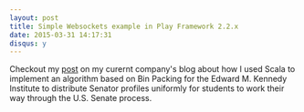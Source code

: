 ```yaml
---
layout: post
title: Simple Websockets example in Play Framework 2.2.x
date: 2015-03-31 14:17:31
disqus: y
---
```


Checkout my [post](http://blog.controlgroup.com/2015/03/31/emk-institute-a-software-powered-senate/) on my curernt company's blog about how I used Scala to implement an algorithm based on Bin Packing for the Edward M. Kennedy Institute to distribute Senator profiles uniformly for students to work their way through the U.S. Senate process.  
